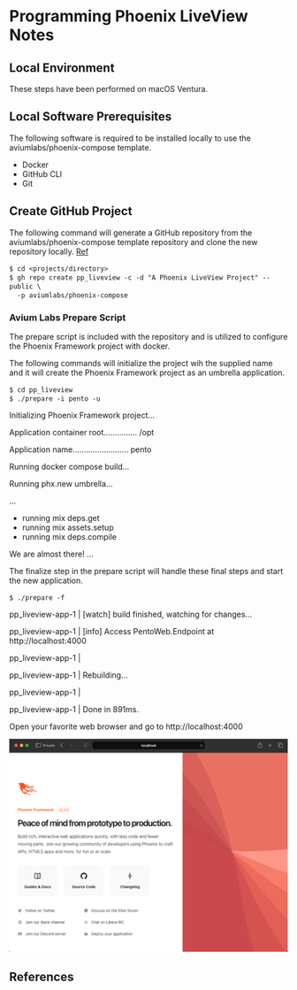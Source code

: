 Programming Phoenix LiveView Notes
==================================

Local Environment
-----------------
These steps have been performed on macOS Ventura.

Local Software Prerequisites
----------------------------
The following software is required to be installed locally to use the 
aviumlabs/phoenix-compose template.

- Docker
- GitHub CLI
- Git

Create GitHub Project 
---------------------
The following command will generate a GitHub repository from the 
aviumlabs/phoenix-compose template repository and clone the new repository 
locally. [Ref](#avl-phoenix-compose)

    $ cd <projects/directory>
    $ gh repo create pp_liveview -c -d "A Phoenix LiveView Project" --public \
      -p aviumlabs/phoenix-compose

### Avium Labs Prepare Script 

The prepare script is included with the repository and is utilized to configure 
the Phoenix Framework project with docker. 

The following commands will initialize the project wih the supplied name and 
it will create the Phoenix Framework project as an umbrella application.

    $ cd pp_liveview
    $ ./prepare -i pento -u

Initializing Phoenix Framework project...  

Application container root............... /opt  

Application name......................... pento  

Running docker compose build...  

Running phx.new umbrella...

...
* running mix deps.get
* running mix assets.setup
* running mix deps.compile

We are almost there! ...

The finalize step in the prepare script will handle these final steps and 
start the new application.

    $ ./prepare -f

pp\_liveview-app-1  | [watch] build finished, watching for changes...

pp\_liveview-app-1  | [info] Access PentoWeb.Endpoint at http://localhost:4000

pp\_liveview-app-1  |

pp\_liveview-app-1  | Rebuilding...

pp\_liveview-app-1  |

pp\_liveview-app-1  | Done in 891ms.

Open your favorite web browser and go to http://localhost:4000

![Localhost 4000](/docs/images/ppl-localhost-4000.png "Programming Phoenix LiveView Default Landing Page")



References
----------

[avl-phoenix-compose]: aviumlabs/phoenix-compose (https://github.com/aviumlabs/phoenix-compose)
